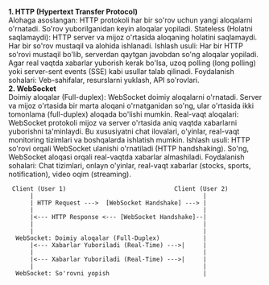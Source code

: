 **1. HTTP (Hypertext Transfer Protocol)** <br>
Alohaga asoslangan: HTTP protokoli har bir so'rov uchun yangi aloqalarni o'rnatadi. So'rov yuborilganidan keyin aloqalar yopiladi.
Stateless (Holatni saqlamaydi): HTTP server va mijoz o'rtasida aloqaning holatini saqlamaydi. Har bir so'rov mustaqil va alohida ishlanadi.
Ishlash usuli: Har bir HTTP so'rovi mustaqil bo'lib, serverdan qaytgan javobdan so'ng aloqalar yopiladi. Agar real vaqtda xabarlar yuborish kerak bo'lsa, uzoq polling (long polling) yoki server-sent events (SSE) kabi usullar talab qilinadi.
Foydalanish sohalari: Veb-sahifalar, resurslarni yuklash, API so'rovlari.
<br>**2. WebSocket** <br>
Doimiy aloqalar (Full-duplex): WebSocket doimiy aloqalarni o'rnatadi. Server va mijoz o'rtasida bir marta aloqani o'rnatganidan so'ng, ular o'rtasida ikki tomonlama (full-duplex) aloqada bo'lishi mumkin.
Real-vaqt aloqalari: WebSocket protokoli mijoz va server o'rtasida aniq vaqtda xabarlarni yuborishni ta'minlaydi. Bu xususiyatni chat ilovalari, o'yinlar, real-vaqt monitoring tizimlari va boshqalarda ishlatish mumkin.
Ishlash usuli: HTTP so'rovi orqali WebSocket ulanishi o'rnatiladi (HTTP handshaking). So'ng, WebSocket aloqasi orqali real-vaqtda xabarlar almashiladi.
Foydalanish sohalari: Chat tizimlari, onlayn o'yinlar, real-vaqt xabarlar (stocks, sports, notification), video oqim (streaming).

```
 Client (User 1)                              Client (User 2)
      |                                               |
      | HTTP Request --->  [WebSocket Handshake] ---> |
      |                                               |
      |<--- HTTP Response <--- [WebSocket Handshake]--|
      |                                               |
      |                                               |
  WebSocket: Doimiy aloqalar (Full-Duplex)            |
      |<--- Xabarlar Yuboriladi (Real-Time) --->|     |
      |                                               |
      |<--- Xabarlar Yuboriladi (Real-Time) --->|     |
      |                                               |
  WebSocket: So'rovni yopish                          |
```
